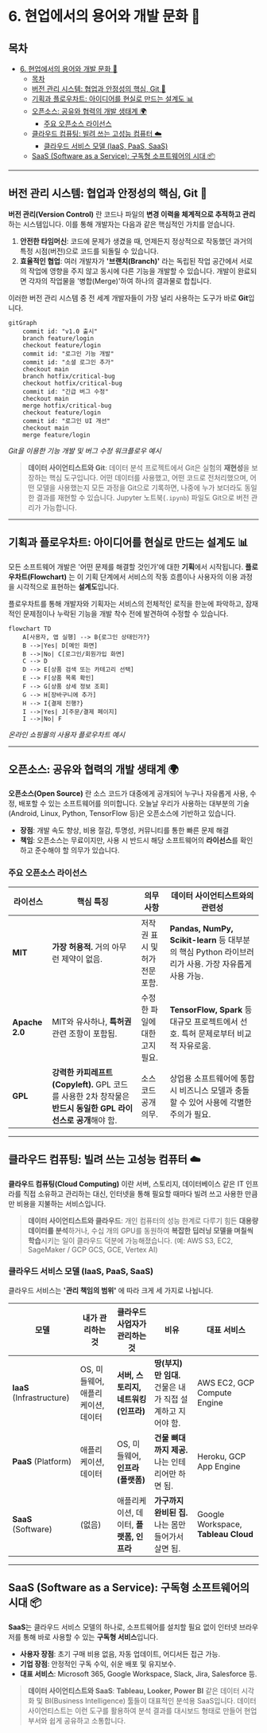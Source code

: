 # 6. 현업에서의 용어와 개발 문화 💼

## 목차
- [6. 현업에서의 용어와 개발 문화 💼](#6-현업에서의-용어와-개발-문화-)
  - [목차](#목차)
  - [버전 관리 시스템: 협업과 안정성의 핵심, Git 🔄](#버전-관리-시스템-협업과-안정성의-핵심-git-)
  - [기획과 플로우차트: 아이디어를 현실로 만드는 설계도 📊](#기획과-플로우차트-아이디어를-현실로-만드는-설계도-)
  - [오픈소스: 공유와 협력의 개발 생태계 🌍](#오픈소스-공유와-협력의-개발-생태계-)
    - [주요 오픈소스 라이선스](#주요-오픈소스-라이선스)
  - [클라우드 컴퓨팅: 빌려 쓰는 고성능 컴퓨터 ☁️](#클라우드-컴퓨팅-빌려-쓰는-고성능-컴퓨터-️)
    - [클라우드 서비스 모델 (IaaS, PaaS, SaaS)](#클라우드-서비스-모델-iaas-paas-saas)
  - [SaaS (Software as a Service): 구독형 소프트웨어의 시대 📦](#saas-software-as-a-service-구독형-소프트웨어의-시대-)

---

## 버전 관리 시스템: 협업과 안정성의 핵심, Git 🔄

**버전 관리(Version Control)**  란 코드나 파일의 **변경 이력을 체계적으로 추적하고 관리**하는 시스템입니다. 이를 통해 개발자는 다음과 같은 핵심적인 가치를 얻습니다.

1.  **안전한 타임머신**: 코드에 문제가 생겼을 때, 언제든지 정상적으로 작동했던 과거의 특정 시점(버전)으로 코드를 되돌릴 수 있습니다.
2.  **효율적인 협업**: 여러 개발자가 **'브랜치(Branch)'** 라는 독립된 작업 공간에서 서로의 작업에 영향을 주지 않고 동시에 다른 기능을 개발할 수 있습니다. 개발이 완료되면 각자의 작업물을 '병합(Merge)'하여 하나의 결과물로 합칩니다.

이러한 버전 관리 시스템 중 전 세계 개발자들이 가장 널리 사용하는 도구가 바로 **Git**입니다.

```mermaid
gitGraph
    commit id: "v1.0 출시"
    branch feature/login
    checkout feature/login
    commit id: "로그인 기능 개발"
    commit id: "소셜 로그인 추가"
    checkout main
    branch hotfix/critical-bug
    checkout hotfix/critical-bug
    commit id: "긴급 버그 수정"
    checkout main
    merge hotfix/critical-bug
    checkout feature/login
    commit id: "로그인 UI 개선"
    checkout main
    merge feature/login
```
*Git을 이용한 기능 개발 및 버그 수정 워크플로우 예시*

> **데이터 사이언티스트와 Git**: 데이터 분석 프로젝트에서 Git은 실험의 **재현성**을 보장하는 핵심 도구입니다. 어떤 데이터를 사용했고, 어떤 코드로 전처리했으며, 어떤 모델을 사용했는지 모든 과정을 Git으로 기록하면, 나중에 누가 보더라도 동일한 결과를 재현할 수 있습니다. Jupyter 노트북(`.ipynb`) 파일도 Git으로 버전 관리가 가능합니다.

---

## 기획과 플로우차트: 아이디어를 현실로 만드는 설계도 📊

모든 소프트웨어 개발은 '어떤 문제를 해결할 것인가'에 대한 **기획**에서 시작됩니다. **플로우차트(Flowchart)** 는 이 기획 단계에서 서비스의 작동 흐름이나 사용자의 이용 과정을 시각적으로 표현하는 **설계도**입니다.

플로우차트를 통해 개발자와 기획자는 서비스의 전체적인 로직을 한눈에 파악하고, 잠재적인 문제점이나 누락된 기능을 개발 착수 전에 발견하여 수정할 수 있습니다.

```mermaid
flowchart TD
    A[사용자, 앱 실행] --> B{로그인 상태인가?}
    B -->|Yes| D[메인 화면]
    B -->|No| C[로그인/회원가입 화면]
    C --> D
    D --> E[상품 검색 또는 카테고리 선택]
    E --> F[상품 목록 확인]
    F --> G[상품 상세 정보 조회]
    G --> H[장바구니에 추가]
    H --> I{결제 진행?}
    I -->|Yes| J[주문/결제 페이지]
    I -->|No| F
```
*온라인 쇼핑몰의 사용자 플로우차트 예시*

---

## 오픈소스: 공유와 협력의 개발 생태계 🌍

**오픈소스(Open Source)**  란 소스 코드가 대중에게 공개되어 누구나 자유롭게 사용, 수정, 배포할 수 있는 소프트웨어를 의미합니다. 오늘날 우리가 사용하는 대부분의 기술(Android, Linux, Python, TensorFlow 등)은 오픈소스에 기반하고 있습니다.

- **장점**: 개발 속도 향상, 비용 절감, 투명성, 커뮤니티를 통한 빠른 문제 해결
- **책임**: 오픈소스는 무료이지만, 사용 시 반드시 해당 소프트웨어의 **라이선스**를 확인하고 준수해야 할 의무가 있습니다.

### 주요 오픈소스 라이선스

| 라이선스 | 핵심 특징 | 의무 사항 | 데이터 사이언티스트와의 관련성 |
|---|---|---|---|
| **MIT** | **가장 허용적.** 거의 아무런 제약이 없음. | 저작권 표시 및 허가 전문 포함. | **Pandas, NumPy, Scikit-learn** 등 대부분의 핵심 Python 라이브러리가 사용. 가장 자유롭게 사용 가능. |
| **Apache 2.0** | MIT와 유사하나, **특허권** 관련 조항이 포함됨. | 수정한 파일에 대한 고지 필요. | **TensorFlow, Spark** 등 대규모 프로젝트에서 선호. 특허 문제로부터 비교적 자유로움. |
| **GPL** | **강력한 카피레프트(Copyleft).** GPL 코드를 사용한 2차 창작물은 **반드시 동일한 GPL 라이선스로 공개**해야 함. | 소스 코드 공개 의무. | 상업용 소프트웨어에 통합 시 비즈니스 모델과 충돌할 수 있어 사용에 각별한 주의가 필요. |

---

## 클라우드 컴퓨팅: 빌려 쓰는 고성능 컴퓨터 ☁️

**클라우드 컴퓨팅(Cloud Computing)**  이란 서버, 스토리지, 데이터베이스 같은 IT 인프라를 직접 소유하고 관리하는 대신, 인터넷을 통해 필요할 때마다 빌려 쓰고 사용한 만큼만 비용을 지불하는 서비스입니다.

> **데이터 사이언티스트와 클라우드**: 개인 컴퓨터의 성능 한계로 다루기 힘든 **대용량 데이터를 분석**하거나, 수십 개의 GPU를 동원하여 **복잡한 딥러닝 모델을 며칠씩 학습**시키는 일이 클라우드 덕분에 가능해졌습니다. (예: AWS S3, EC2, SageMaker / GCP GCS, GCE, Vertex AI)

### 클라우드 서비스 모델 (IaaS, PaaS, SaaS)

클라우드 서비스는 **'관리 책임의 범위'** 에 따라 크게 세 가지로 나뉩니다.

| 모델 | 내가 관리하는 것 | 클라우드 사업자가 관리하는 것 | 비유 | 대표 서비스 |
|---|---|---|---|---|
| **IaaS** (Infrastructure) | OS, 미들웨어, 애플리케이션, 데이터 | **서버, 스토리지, 네트워킹 (인프라)**  | **땅(부지)만 임대.** 건물은 내가 직접 설계하고 지어야 함. | AWS EC2, GCP Compute Engine |
| **PaaS** (Platform) | 애플리케이션, 데이터 | OS, 미들웨어, **인프라 (플랫폼)**  | **건물 뼈대까지 제공.** 나는 인테리어만 하면 됨. | Heroku, GCP App Engine |
| **SaaS** (Software) | (없음) | 애플리케이션, 데이터, **플랫폼, 인프라** | **가구까지 완비된 집.** 나는 몸만 들어가서 살면 됨. | Google Workspace, **Tableau Cloud** |

---

## SaaS (Software as a Service): 구독형 소프트웨어의 시대 📦

**SaaS**는 클라우드 서비스 모델의 하나로, 소프트웨어를 설치할 필요 없이 인터넷 브라우저를 통해 바로 사용할 수 있는 **구독형 서비스**입니다.

- **사용자 장점**: 초기 구매 비용 없음, 자동 업데이트, 어디서든 접근 가능.
- **기업 장점**: 안정적인 구독 수익, 쉬운 배포 및 유지보수.
- **대표 서비스**: Microsoft 365, Google Workspace, Slack, Jira, Salesforce 등.

> **데이터 사이언티스트와 SaaS**: **Tableau, Looker, Power BI** 같은 데이터 시각화 및 BI(Business Intelligence) 툴들이 대표적인 분석용 SaaS입니다. 데이터 사이언티스트는 이런 도구를 활용하여 분석 결과를 대시보드 형태로 만들어 현업 부서와 쉽게 공유하고 소통합니다.
